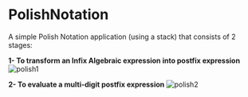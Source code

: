 # PolishNotation

A simple Polish Notation application (using a stack) that consists of 2 stages:

**1- To transform an Infix Algebraic expression into postfix expression**
![polish1](https://user-images.githubusercontent.com/55024895/195382730-d845db47-6470-4ec2-8c99-a81628420c7d.PNG)

**2- To evaluate a multi-digit postfix expression**
![polish2](https://user-images.githubusercontent.com/55024895/195382723-6eff6854-aba9-4d4c-b96a-275bb32ab079.PNG)
